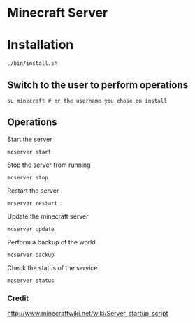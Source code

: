 Minecraft Server
================

# Installation

	./bin/install.sh

## Switch to the user to perform operations

	su minecraft # or the username you chose on install

## Operations

Start the server

	mcserver start

Stop the server from running

	mcserver stop

Restart the server

	mcserver restart

Update the minecraft server 
	
	mcserver update

Perform a backup of the world

	mcserver backup

Check the status of the service

	mcserver status

### Credit

http://www.minecraftwiki.net/wiki/Server_startup_script